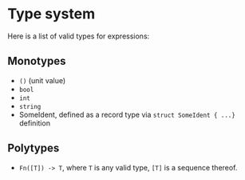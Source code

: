 # Type system
Here is a list of valid types for expressions:
## Monotypes
* `()` (unit value)
* `bool`
* `int`
* `string`
* SomeIdent, defined as a record type via `struct SomeIdent { ...}` definition
## Polytypes
* `Fn([T]) -> T`, where `T` is any valid type, `[T]` is a sequence thereof.